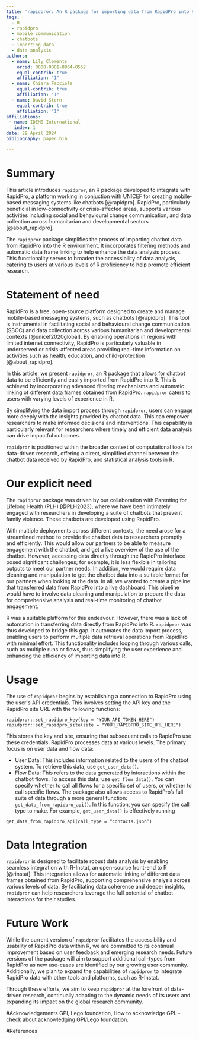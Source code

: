 ```yaml
---
title: 'rapidpror: An R package for importing data from RapidPro into R'
tags:
  - R
  - rapidpro
  - mobile communication
  - chatbots
  - importing data
  - data analysis
authors:
  - name: Lily Clements
    orcid: 0000-0001-8864-0552
    equal-contrib: true
    affiliation: "1"
  - name: Chiara Facciola
    equal-contrib: true
    affiliation: "1"
  - name: David Stern
    equal-contrib: true
    affiliation: "1"
affiliations:
 - name: IDEMS International
   index: 1
date: 29 April 2024
bibliography: paper.bib

---
```


# Summary

This article introduces `rapidpror`, an R package developed to integrate with RapidPro, a platform working in conjuction with UNICEF for creating mobile-based messaging systems like chatbots [@rapidpro]. RapidPro, particularly beneficial in low-connectivity or crisis-affected areas, supports various activities including social and behavioural change communication, and data collection across humanitarian and developmental sectors [@about_rapidpro].

The `rapidpror` package simplifies the process of importing chatbot data from RapidPro into the R environment. It incorporates filtering methods and automatic data frame linking to help enhance the data analysis process. This functionality serves to broaden the accessibility of data analysis, catering to users at various levels of R proficiency to help promote efficient research.


# Statement of need

RapidPro is a free, open-source platform designed to create and manage mobile-based messaging systems, such as chatbots [@rapidpro]. This tool is instrumental in facilitating social and behavioural change communication (SBCC) and data collection across various humanitarian and developmental contexts [@unicef2020global]. By enabling operations in regions with limited internet connectivity, RapidPro is particularly valuable in underserved or crisis-affected areas providing real-time information on activities such as health, education, and child-protection [@about_rapidpro].

In this article, we present `rapidpror`, an R package that allows for chatbot data to be efficiently and easily imported from RapidPro into R. This is achieved by incorporating advanced filtering mechanisms and automatic linking of different data frames obtained from RapidPro. `rapidpror` caters to users with varying levels of experience in R.

By simplifying the data import process through `rapidpror`, users can engage more deeply with the insights provided by chatbot data. This can empower researchers to make informed decisions and interventions. This capability is particularly relevant for researchers where timely and efficient data analysis can drive impactful outcomes. 

`rapidpror` is positioned within the broader context of computational tools for data-driven research, offering a direct, simplified channel between the chatbot data received by RapidPro, and statistical analysis tools in R.

# Our explicit need

The `rapidpror` package was driven by our collaboration with Parenting for Lifelong Health (PLH) [@PLH2023], where we have been intimately engaged with researchers in developing a suite of chatbots that prevent family violence. These chatbots are developed using RapidPro.

With multiple deployments across different contexts, the need arose for a streamlined method to provide the chatbot data to researchers promptly and efficiently. This would allow our partners to be able to measure engagement with the chatbot, and get a live overview of the use of the chatbot. However, accessing data directly through the RapidPro interface posed significant challenges; for example, it is less flexible in tailoring outputs to meet our partner needs. In addition, we would require data cleaning and manipulation to get the chatbot data into a suitable format for our partners when looking at the data. In all, we wanted to create a pipeline that transferred data from RapidPro into a live dashboard. This pipeline would have to involve data cleaning and manipulation to prepare the data for comprehensive analysis and real-time monitoring of chatbot engagement.

R was a suitable platform for this endeavour. However, there was a lack of automation in transferring data directly from RapidPro into R. `rapidpror` was thus developed to bridge this gap. It automates the data import process, enabling users to perform multiple data retrieval operations from RapidPro with minimal effort. This functionality includes looping through various calls, such as multiple runs or flows, thus simplifying the user experience and enhancing the efficiency of importing data into R.

# Usage

The use of `rapidpror` begins by establishing a connection to RapidPro using the user's API credentials. This involves setting the API key and the RapidPro site URL with the following functions:

```
rapidpror::set_rapidpro_key(key = "YOUR_API_TOKEN_HERE")
rapidpror::set_rapidpro_site(site = "YOUR_RAPIDPRO_SITE_URL_HERE")
```

This stores the key and site, ensuring that subsequent calls to RapidPro use these credentials. RapidPro processes data at various levels. The primary focus is on user data and flow data:

- User Data: This includes information related to the users of the chatbot system. To retrieve this data, use `get_user_data()`.
- Flow Data: This refers to the data generated by interactions within the chatbot flows. To access this data, use `get_flow_data()`. You can specify whether to call all flows for a specific set of users, or whether to call specific flows. 
The package also allows access to RapidPro’s full suite of data through a more general function: `get_data_from_rapidpro_api()`. In this function, you can specify the call type to make. For example, `get_user_data()` is effectively running

`get_data_from_rapidpro_api(call_type = “contacts.json”)`

# Data Integration
`rapidpror` is designed to facilitate robust data analysis by enabling seamless integration with R-Instat, an open-source front-end to R [@rinstat]. This integration allows for automatic linking of different data frames obtained from RapidPro, supporting comprehensive analysis across various levels of data. By facilitating data coherence and deeper insights, `rapidpror` can help researchers leverage the full potential of chatbot interactions for their studies.

# Future Work
While the current version of `rapidpror` facilitates the accessibility and usability of RapidPro data within R, we are committed to its continual improvement based on user feedback and emerging research needs. Future versions of the package will aim to support additional call-types from RapidPro as new use-cases are identified by our growing user community. Additionally, we plan to expand the capabilities of `rapidpror` to integrate RapidPro data with other tools and platforms, such as R-Instat.

Through these efforts, we aim to keep `rapidpror` at the forefront of data-driven research, continually adapting to the dynamic needs of its users and expanding its impact on the global research community.

#Acknowledgements
GPI, Lego foundation, 
How to acknowledge GPI. - check about acknowledging GPI/Lego foundation.

#References

